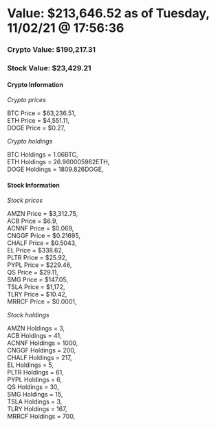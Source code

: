 # Value: $213,646.52 as of Tuesday, 11/02/21 @ 17:56:36 

### Crypto Value: $190,217.31

### Stock Value: $23,429.21

#### Crypto Information 
*Crypto prices* 

BTC Price = $63,236.51,  
ETH Price = $4,551.11,  
DOGE Price = $0.27,  


*Crypto holdings* 

BTC Holdings = 1.06BTC,  
ETH Holdings = 26.960005962ETH,  
DOGE Holdings = 1809.826DOGE,  


#### Stock Information 

*Stock prices* 

AMZN Price = $3,312.75,  
ACB Price = $6.9,  
ACNNF Price = $0.069,  
CNGGF Price = $0.21695,  
CHALF Price = $0.5043,  
EL Price = $338.62,  
PLTR Price = $25.92,  
PYPL Price = $229.46,  
QS Price = $29.11,  
SMG Price = $147.05,  
TSLA Price = $1,172,  
TLRY Price = $10.42,  
MRRCF Price = $0.0001,  


*Stock holdings* 

AMZN Holdings = 3,  
ACB Holdings = 41,  
ACNNF Holdings = 1000,  
CNGGF Holdings = 200,  
CHALF Holdings = 217,  
EL Holdings = 5,  
PLTR Holdings = 61,  
PYPL Holdings = 6,  
QS Holdings = 30,  
SMG Holdings = 15,  
TSLA Holdings = 3,  
TLRY Holdings = 167,  
MRRCF Holdings = 700,  


